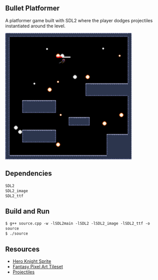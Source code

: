 ## Bullet Platformer
A platformer game built with SDL2 where the player dodges projectiles instantiated around the level.

<img width = "400px" height = "400px" alt = "preview" src = "./assets/thumbnail.png">

## Dependencies
```
SDL2
SDL2_image
SDL2_ttf
```

## Build and Run
```
$ g++ source.cpp -w -lSDL2main -lSDL2 -lSDL2_image -lSDL2_ttf -o source
$ ./source
```

## Resources
- [Hero Knight Sprite](https://stensven.itch.io/hero-knight)
- [Fantasy Pixel Art Tileset](https://mostbestestgames.itch.io/fantasy-pixelart-tileset)
- [Projectiles](https://kicked-in-teeth.itch.io/projectiles)